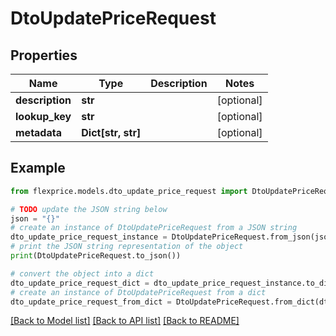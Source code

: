 # DtoUpdatePriceRequest


## Properties

Name | Type | Description | Notes
------------ | ------------- | ------------- | -------------
**description** | **str** |  | [optional] 
**lookup_key** | **str** |  | [optional] 
**metadata** | **Dict[str, str]** |  | [optional] 

## Example

```python
from flexprice.models.dto_update_price_request import DtoUpdatePriceRequest

# TODO update the JSON string below
json = "{}"
# create an instance of DtoUpdatePriceRequest from a JSON string
dto_update_price_request_instance = DtoUpdatePriceRequest.from_json(json)
# print the JSON string representation of the object
print(DtoUpdatePriceRequest.to_json())

# convert the object into a dict
dto_update_price_request_dict = dto_update_price_request_instance.to_dict()
# create an instance of DtoUpdatePriceRequest from a dict
dto_update_price_request_from_dict = DtoUpdatePriceRequest.from_dict(dto_update_price_request_dict)
```
[[Back to Model list]](../README.md#documentation-for-models) [[Back to API list]](../README.md#documentation-for-api-endpoints) [[Back to README]](../README.md)


